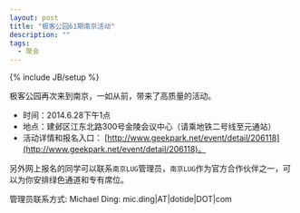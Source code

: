 ```yaml
---
layout: post
title: "极客公园61期南京活动"
description: ""
tags:
  - 聚会
---
```

{% include JB/setup %}

极客公园再次来到南京，一如从前，带来了高质量的活动。

* 时间：2014.6.28下午1点
* 地点：建邺区江东北路300号金陵会议中心（请乘地铁二号线至元通站）
* 活动详情和报名入口： [http://www.geekpark.net/event/detail/206118](http://www.geekpark.net/event/detail/206118)。

另外网上报名的同学可以联系`南京LUG`管理员，`南京LUG`作为官方合作伙伴之一，可以为你安排绿色通道和专有席位。

管理员联系方式: Michael Ding: mic.ding|AT|dotide|DOT|com
